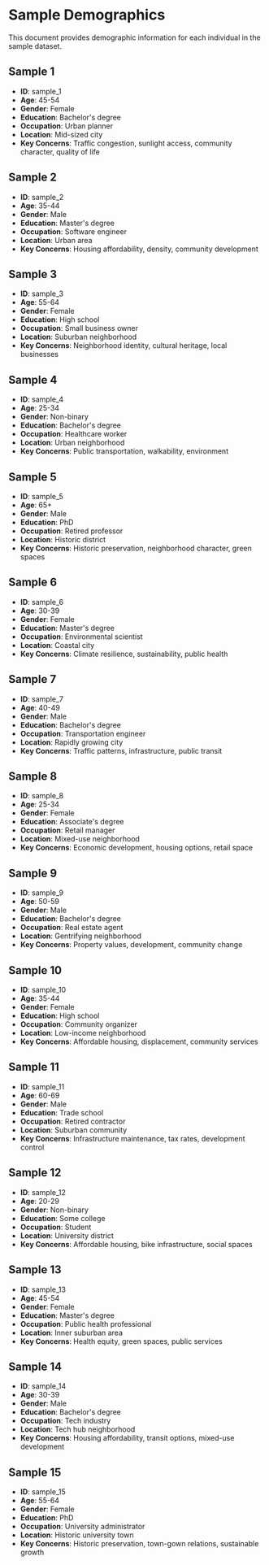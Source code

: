 # Sample Demographics

This document provides demographic information for each individual in the sample dataset.

## Sample 1
- **ID**: sample_1
- **Age**: 45-54
- **Gender**: Female
- **Education**: Bachelor's degree
- **Occupation**: Urban planner
- **Location**: Mid-sized city
- **Key Concerns**: Traffic congestion, sunlight access, community character, quality of life

## Sample 2
- **ID**: sample_2
- **Age**: 35-44
- **Gender**: Male
- **Education**: Master's degree
- **Occupation**: Software engineer
- **Location**: Urban area
- **Key Concerns**: Housing affordability, density, community development

## Sample 3
- **ID**: sample_3
- **Age**: 55-64
- **Gender**: Female
- **Education**: High school
- **Occupation**: Small business owner
- **Location**: Suburban neighborhood
- **Key Concerns**: Neighborhood identity, cultural heritage, local businesses

## Sample 4
- **ID**: sample_4
- **Age**: 25-34
- **Gender**: Non-binary
- **Education**: Bachelor's degree
- **Occupation**: Healthcare worker
- **Location**: Urban neighborhood
- **Key Concerns**: Public transportation, walkability, environment

## Sample 5
- **ID**: sample_5
- **Age**: 65+
- **Gender**: Male
- **Education**: PhD
- **Occupation**: Retired professor
- **Location**: Historic district
- **Key Concerns**: Historic preservation, neighborhood character, green spaces

## Sample 6
- **ID**: sample_6
- **Age**: 30-39
- **Gender**: Female
- **Education**: Master's degree
- **Occupation**: Environmental scientist
- **Location**: Coastal city
- **Key Concerns**: Climate resilience, sustainability, public health

## Sample 7
- **ID**: sample_7
- **Age**: 40-49
- **Gender**: Male
- **Education**: Bachelor's degree
- **Occupation**: Transportation engineer
- **Location**: Rapidly growing city
- **Key Concerns**: Traffic patterns, infrastructure, public transit

## Sample 8
- **ID**: sample_8
- **Age**: 25-34
- **Gender**: Female
- **Education**: Associate's degree
- **Occupation**: Retail manager
- **Location**: Mixed-use neighborhood
- **Key Concerns**: Economic development, housing options, retail space

## Sample 9
- **ID**: sample_9
- **Age**: 50-59
- **Gender**: Male
- **Education**: Bachelor's degree
- **Occupation**: Real estate agent
- **Location**: Gentrifying neighborhood
- **Key Concerns**: Property values, development, community change

## Sample 10
- **ID**: sample_10
- **Age**: 35-44
- **Gender**: Female
- **Education**: High school
- **Occupation**: Community organizer
- **Location**: Low-income neighborhood
- **Key Concerns**: Affordable housing, displacement, community services

## Sample 11
- **ID**: sample_11
- **Age**: 60-69
- **Gender**: Male
- **Education**: Trade school
- **Occupation**: Retired contractor
- **Location**: Suburban community
- **Key Concerns**: Infrastructure maintenance, tax rates, development control

## Sample 12
- **ID**: sample_12
- **Age**: 20-29
- **Gender**: Non-binary
- **Education**: Some college
- **Occupation**: Student
- **Location**: University district
- **Key Concerns**: Affordable housing, bike infrastructure, social spaces

## Sample 13
- **ID**: sample_13
- **Age**: 45-54
- **Gender**: Female
- **Education**: Master's degree
- **Occupation**: Public health professional
- **Location**: Inner suburban area
- **Key Concerns**: Health equity, green spaces, public services

## Sample 14
- **ID**: sample_14
- **Age**: 30-39
- **Gender**: Male
- **Education**: Bachelor's degree
- **Occupation**: Tech industry
- **Location**: Tech hub neighborhood
- **Key Concerns**: Housing affordability, transit options, mixed-use development

## Sample 15
- **ID**: sample_15
- **Age**: 55-64
- **Gender**: Female
- **Education**: PhD
- **Occupation**: University administrator
- **Location**: Historic university town
- **Key Concerns**: Historic preservation, town-gown relations, sustainable growth 